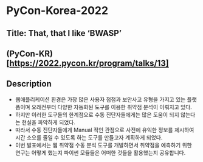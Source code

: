 # PyCon-Korea-2022

## Title: That, that I like ‘BWASP’
## (PyCon-KR)[https://2022.pycon.kr/program/talks/13]

## Description
- 웹애플리케이션 환경은 가장 많은 사용자 접점과 보안사고 유형을 가지고 있는 플랫폼이며 오래전부터 다양한 자동화된 도구를 이용한 취약점 분석이 이뤄지고 있다. 
- 하지만 이러한 도구들의 한계점으로 수동 진단자들에게는 많은 도움이 되지 않는다는 현실을 파악하게 되었다. 
- 따라서 수동 진단자들에게 Manual 적인 관점으로 사전에 유익한 정보를 제시하여 시간 소요를 줄일 수 있도록 하는 도구를 만들고자 계획하게 되었다.
- 이번 발표에서는 웹 취약점 수동 분석 도구를 개발하면서 취약점을 예측하기 위한 연구는 어떻게 했는지 파이썬 모듈들은 어떠한 것들을 활용했는지 공유합니다.
